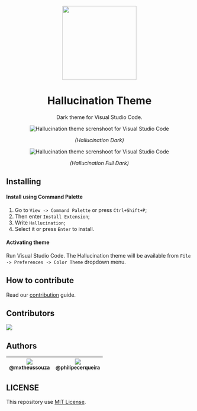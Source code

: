<p align="center">
  <a href="https://github.com/mxtheussouza/hallucination-theme" rel="noopener">
    <img width=200px height=200px src=".github/assets/icon.png">
 </a>
</p>

<h1 align="center">Hallucination Theme</h1>

<p align="center">
  Dark theme for Visual Studio Code.
</p>

<p align="center">
  <img alt="Hallucination theme screnshoot for Visual Studio Code" src=".github/assets/hallucination-dark.png">
</p>

<p align="center" style="font-style: italic">(Hallucination Dark)</p>

<p align="center">
  <img alt="Hallucination theme screnshoot for Visual Studio Code" src=".github/assets/hallucination-full-dark.png">
</p>

<p align="center" style="font-style: italic">(Hallucination Full Dark)</p>

## Installing

#### Install using Command Palette

1.  Go to `View -> Command Palette` or press `Ctrl+Shift+P`;
2.  Then enter `Install Extension`;
3.  Write `Hallucination`;
4.  Select it or press `Enter` to install.

#### Activating theme

Run Visual Studio Code. The Hallucination theme will be available from `File -> Preferences -> Color Theme` dropdown menu.

## How to contribute

Read our [contribution](/CONTRIBUTING.md) guide.

## Contributors

<a href="https://github.com/mxtheussouza/hallucination-theme/graphs/contributors"><img src="https://contrib.rocks/image?repo=mxtheussouza/hallucination-theme" /></a>

## Authors

| [<img src="https://avatars.githubusercontent.com/u/61164981?v=3&s=115"><br><sub>@mxtheussouza</sub>](https://github.com/mxtheussouza)  | [<img src="https://avatars.githubusercontent.com/u/80401402?v=3&s=115"><br><sub>@philipecerqueira</sub>](https://github.com/mxtheussouza)  |
|:-:|:-:|

## LICENSE

This repository use [MIT License](/LICENSE).
